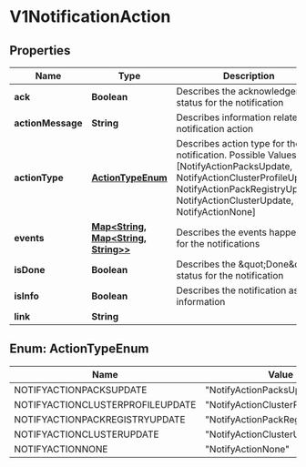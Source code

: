 # V1NotificationAction

## Properties
Name | Type | Description | Notes
------------ | ------------- | ------------- | -------------
**ack** | **Boolean** | Describes the acknowledgement status for the notification |  [optional]
**actionMessage** | **String** | Describes information related to notification action |  [optional]
**actionType** | [**ActionTypeEnum**](#ActionTypeEnum) | Describes action type for the notification. Possible Values [NotifyActionPacksUpdate, NotifyActionClusterProfileUpdate, NotifyActionPackRegistryUpdate, NotifyActionClusterUpdate, NotifyActionNone] |  [optional]
**events** | [**Map&lt;String, Map&lt;String, String&gt;&gt;**](Map.md) | Describes the events happened for the notifications |  [optional]
**isDone** | **Boolean** | Describes the \&quot;Done\&quot; status for the notification |  [optional]
**isInfo** | **Boolean** | Describes the notification as a information |  [optional]
**link** | **String** |  |  [optional]

<a name="ActionTypeEnum"></a>
## Enum: ActionTypeEnum
Name | Value
---- | -----
NOTIFYACTIONPACKSUPDATE | &quot;NotifyActionPacksUpdate&quot;
NOTIFYACTIONCLUSTERPROFILEUPDATE | &quot;NotifyActionClusterProfileUpdate&quot;
NOTIFYACTIONPACKREGISTRYUPDATE | &quot;NotifyActionPackRegistryUpdate&quot;
NOTIFYACTIONCLUSTERUPDATE | &quot;NotifyActionClusterUpdate&quot;
NOTIFYACTIONNONE | &quot;NotifyActionNone&quot;
